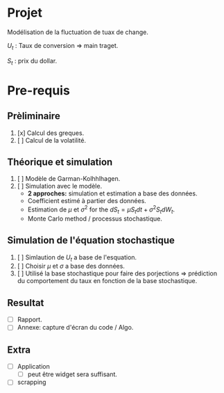 # Projet

Modélisation de la fluctuation de tuax de change.

$U_t$ : Taux de conversion => main traget.

$S_t$ : prix du dollar.

# Pre-requis

## Prèliminaire
1. [x] Calcul des greques.
1. [ ] Calcul de la volatilité.

## Théorique et simulation 
1. [ ] Modèle de Garman-Kolhhlhagen.
1. [ ] Simulation avec le modèle.
    - **2 approches:** simulation et estimation a base des données.
    - Coefficient estimé à partier des données.
    - Estimation de $\mu$ et $\sigma^2$ for the $dS_t = \mu S_t dt + \sigma^2 S_t dW_t$.
    - Monte Carlo method / processus stochastique.

## Simulation de l'équation stochastique
1. [ ] Simlaution de $U_t$ a base de l'esquation.
1. [ ] Choisir $\mu$ et $\sigma$ a base des données.
1. [ ] Utilisé la base stochastique pour faire des porjections => prédiction du comportement du taux en fonction de la base stochastique.

## Resultat
- [ ] Rapport.
- [ ] Annexe: capture d'écran du code / Algo.

## Extra
- [ ] Application
    - [ ] peut être widget sera suffisant.
- [ ] scrapping
